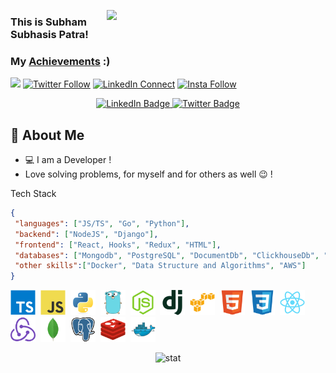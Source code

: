 
<a target="_blank" href="https://github.com/subhamsubhasispatra"><img align="right" src="https://user-images.githubusercontent.com/74038190/212750147-854a394f-fee9-4080-9770-78a4b7ece53f.gif" width="350" autoplay/></a>

### This is Subham Subhasis Patra!

### My [Achievements](https://github.com/SubhamSubhasisPatra?tab=achievements) :)


![](https://komarev.com/ghpvc/?username=SubhamSubhasisPatra)
[![Twitter Follow](https://img.shields.io/badge/dynamic/json.svg?color=14171A&labelColor=37474f&logo=twitter&logoColor=4fc3f7&label=&query=%24[0].followers_count&url=https%3A%2F%2Fcdn.syndication.twimg.com%2Fwidgets%2Ffollowbutton%2Finfo.json%3Fscreen_names%3Dabhispace97&suffix=%20Followers)](https://twitter.com/subhasispatra94)
[![LinkedIn Connect](https://img.shields.io/badge/%20-Connect-black?color=14171A&labelColor=212121&logo=linkedin&logoColor=ffffff)](https://www.linkedin.com/in/subhamsubhasispatra/)
[![Insta Follow](https://img.shields.io/badge/%20-Follow-black?color=14171A&labelColor=d81b60&logo=instagram&logoColor=ffffff)](https://www.instagram.com/subhamsubhasispatra/)



<div align="center" id="badges">
  <a href="https://www.hackerrank.com/subhamsubhasis">
    <img src="https://img.shields.io/badge/HackerRank-success?style=for-the-badge&logo=hackerrank&logoColor=white" alt="LinkedIn Badge"/>
  </a>
  <a href="https://stackoverflow.com/users/10570510/subham-subhasis-patra?tab=profile">
    <img src="https://img.shields.io/badge/StackOverflow-orange?style=for-the-badge&logo=stackoverflow&logoColor=white" alt="Twitter Badge"/>
  </a>
</div>


<h2>🚀 About Me</h2>
<div> 
  <ul> 
    <li>💻 I am a Developer !</li>
    <li>Love solving problems, for myself and for others as well 😉 !</li>
  </ul>
</div
  
Tech Stack
  
  ```json
{
   "languages": ["JS/TS", "Go", "Python"],
   "backend": ["NodeJS", "Django"],
   "frontend": ["React, Hooks", "Redux", "HTML"],
   "databases": ["Mongodb", "PostgreSQL", "DocumentDb", "ClickhouseDb", "Redis"],
   "other skills":["Docker", "Data Structure and Algorithms", "AWS"]
}
```
  
<div>
  <img src="https://github.com/devicons/devicon/blob/master/icons/typescript/typescript-original.svg" title="Java" alt="Java" width="40" height="40"/>&nbsp;
  <img src="https://github.com/devicons/devicon/blob/master/icons/javascript/javascript-original.svg" title="Java" alt="Java" width="40" height="40"/>&nbsp;
  <img src="https://github.com/devicons/devicon/blob/master/icons/python/python-original.svg" title="Java" alt="Java" width="40" height="40"/>&nbsp;
  <img src="https://github.com/devicons/devicon/blob/master/icons/go/go-original.svg" title="go" alt="go" width="40" height="40"/>&nbsp;
  <img src="https://github.com/devicons/devicon/blob/master/icons/nodejs/nodejs-original.svg" title="NodeJS" alt="NodeJS" width="40" height="40"/>&nbsp;
  <img src="https://github.com/devicons/devicon/blob/master/icons/django/django-plain.svg" title="AWS" alt="AWS" width="40" height="40"/>&nbsp;
  <img src="https://github.com/devicons/devicon/blob/master/icons/amazonwebservices/amazonwebservices-original.svg" title="AWS" alt="AWS" width="40" height="40"/>&nbsp;
  <img src="https://github.com/devicons/devicon/blob/master/icons/html5/html5-original.svg" title="go" alt="go" width="40" height="40"/>&nbsp;
  <img src="https://github.com/devicons/devicon/blob/master/icons/css3/css3-original.svg" title="go" alt="go" width="40" height="40"/>&nbsp;
  <img src="https://github.com/devicons/devicon/blob/master/icons/react/react-original.svg" title="go" alt="go" width="40" height="40"/>&nbsp;
  <img src="https://github.com/devicons/devicon/blob/master/icons/redux/redux-original.svg" title="go" alt="go" width="40" height="40"/>&nbsp;
  <img src="https://github.com/devicons/devicon/blob/master/icons/mongodb/mongodb-original.svg" title="go" alt="go" width="40" height="40"/>&nbsp;
  <img src="https://github.com/devicons/devicon/blob/master/icons/postgresql/postgresql-original.svg" title="go" alt="go" width="40" height="40"/>&nbsp;
  <img src="https://github.com/devicons/devicon/blob/master/icons/redis/redis-original.svg" title="go" alt="go" width="40" height="40"/>&nbsp;
  <img src="https://github.com/devicons/devicon/blob/master/icons/docker/docker-original.svg" title="go" alt="go" width="40" height="40"/>&nbsp;
</div>


<div id="stats" align="center">
  
![stat](https://github-readme-stats.vercel.app/api?username=subhamsubhasispatra&title_color=58A6FF&text_color=C9D1D9&bg_color=0D1117&hide_border=true&include_all_commits=true&show_icons=true&icon_color=BDC5CD) 

</div>
